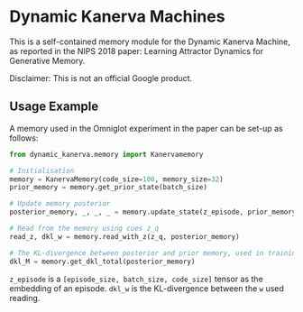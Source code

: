 # Dynamic Kanerva Machines

This is a self-contained memory module for the Dynamic Kanerva Machine, as
reported in the NIPS 2018 paper: Learning Attractor Dynamics for Generative
Memory.

Disclaimer: This is not an official Google product.

## Usage Example

A memory used in the Omniglot experiment in the paper can be
set-up as follows:

```python
from dynamic_kanerva.memory import Kanervamemory

# Initialisation
memory = KanervaMemory(code_size=100, memory_size=32)
prior_memory = memory.get_prior_state(batch_size)

# Update memory posterior
posterior_memory, _, _, _ = memory.update_state(z_episode, prior_memory)

# Read from the memory using cues z_q
read_z, dkl_w = memory.read_with_z(z_q, posterior_memory)

# The KL-divergence between posterior and prior memory, used in training
dkl_M = memory.get_dkl_total(posterior_memory)
```

`z_episode` is a `[episode_size, batch_size, code_size]` tensor as the
embedding of an episode. `dkl_w` is the KL-divergence between the `w` used reading.

